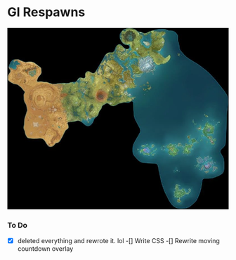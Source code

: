 # GI Respawns

![Teyvat](/maps/teyvat.png)

### To Do
-[X] deleted everything and rewrote it. lol
-[] Write CSS
-[] Rewrite moving countdown overlay